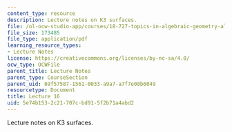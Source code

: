 ```yaml
---
content_type: resource
description: Lecture notes on K3 surfaces.
file: /ol-ocw-studio-app/courses/18-727-topics-in-algebraic-geometry-algebraic-surfaces-spring-2008/5e74b1532c21707cbd915f2b71a4abd2_lect16.pdf
file_size: 173485
file_type: application/pdf
learning_resource_types:
- Lecture Notes
license: https://creativecommons.org/licenses/by-nc-sa/4.0/
ocw_type: OCWFile
parent_title: Lecture Notes
parent_type: CourseSection
parent_uid: 69f57587-1561-0033-a9a7-a7f7e08b6049
resourcetype: Document
title: Lecture 16
uid: 5e74b153-2c21-707c-bd91-5f2b71a4abd2
---
```

Lecture notes on K3 surfaces.